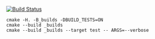 [![Build Status](https://travis-ci.org/)](https://travis-ci.org/)

```
cmake -H. -B_builds -DBUILD_TESTS=ON
cmake --build _builds
cmake --build _builds --target test -- ARGS=--verbose
```
